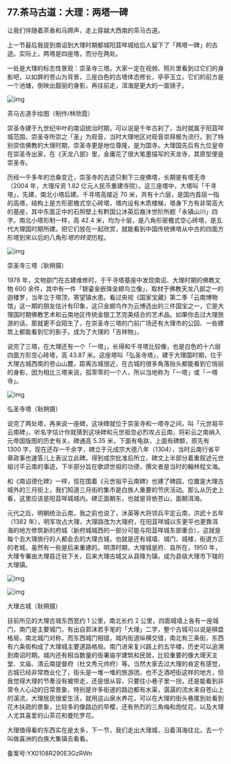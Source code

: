 ## 77.茶马古道：大理：两塔一碑
让我们伴随着茶香和马蹄声，走上穿越大西南的茶马古道。


上一节最后我提到南诏到大理时期都城阳苴咩城给后人留下了「两塔一碑」的古迹。实际上，两塔是四座塔，而分在两处。


一处是大理的标志性景观：崇圣寺三塔。大家一定在视频、照片里看到过它们的身影吧，以如屏的苍山为背景，三座白色的古塔体态修长，亭亭玉立，它们的前方是一个池塘，倒映出靓丽的身影，再往前走，洱海是更大的一面镜子。


![img](https://pic1.zhimg.com/v2-b0aa592377a9c2d48951b4de289ac314.webp)

茶马古道手绘图（制作/林欣霞）


崇圣寺建于九世纪中叶的南诏统治时期，可以说是千年古刹了，当时就属于阳苴咩城范围，崇圣寺所崇之「圣」为观音，当时大理地区对观音崇拜极为流行。到了特别崇信佛教的大理时期，崇圣寺更是地位尊隆，是为国寺。大理国先后有九位皇帝在崇圣寺出家，在《天龙八部》里，金庸花了很大笔墨描写的天龙寺，其原型便是崇圣寺。


历经一千多年的沧桑变迁，崇圣寺的古迹只剩下三座佛塔，长期是有塔无寺（2004 年，大理斥资 1.82 亿元人民币重建寺院）。这三座塔中，大塔叫「千寻塔」，先建，南北小塔后建。千寻塔高接近 70 米，共有十六层，是国内首屈一指的高塔，结构上是方形密檐式空心砖塔，塔内设有木质楼梯，塔身下方有非常高大的基座，其中东面正中的石照壁上有黔国公沐英后裔沐世阶所题「永镇山川」四字。南北小塔形制一样，高 42.4 米，均为十层，是八角形密檐式空心砖塔，是五代大理国时期所建。把它们放在一起欣赏，就能看到中国传统佛塔从中古的四面方形塔到宋以后的八角形*塔的转变*历程。


![img](https://pic3.zhimg.com/v2-c8396be66a2fe74af0ff4ab38713192d.webp)

崇圣寺三塔（耿朔摄）


1978 年，文物部门在古建维修时，于千寻塔基座中发现南诏、大理时期的佛教文物 600 余件，其中有一件「银鎏金嵌珠金翅鸟立像」，取材于佛教天龙八部之一的迦楼罗，当年立于塔顶，寄望镇水患。看过央视《国家宝藏》第二季「云南博物馆」这一期的朋友估计有印象，这只金翅鸟作为云博选出的三件国宝之一，它是大理国时期佛教艺术和云南地区传统金银工艺完美结合的艺术品。如果你去过大理旅游的话，那就更不会陌生了，在崇圣寺三塔的门前广场还有大理市的公园、一些建筑上都能看到它的影子，成为了大理的「吉祥物」。


说完了三塔，在大理还有一个「一塔」，长得和千寻塔比较像，也是白色的十六层四面方形空心砖塔，高 43.87 米。这座塔叫「弘圣寺塔」，建于大理国时期，位于大理古城西南的苍山山麓，距离古城很近，在古城的很多角落抬头都能看到它俏丽的身影，因为相比三塔来说，孤零零的一个人，所以当地称为「一塔」或「一塔寺」。


![img](https://pic3.zhimg.com/v2-8f6ff5245369816261c6804048e40933.webp)

弘圣寺塔（耿朔摄）


说完了两处塔，再来说一座碑，这块碑就位于崇圣寺和一塔寺之间，叫「元世祖平云南碑」，听名字估计你就猜到这块碑和元世祖忽必烈攻占云南，将彩云之南纳入元帝国版图的历史有关。碑通高 5.35 米，下面有龟趺，上面有碑额，原先有 1300 字，现在还存一千余字，碑立于元成宗大德八年（1304），当时云南行省平章政事也速答儿上表议立此碑。得到成宗批准后所立，碑文上半部分着重叙述元世祖讨平云南的事迹，下半部分旨在歌颂世祖的功德，撰文者是当时的翰林程文海。


和《南诏德化碑》一样，现在围着《元世祖平云南碑》也建了碑园，位置是大理古城外的三月街上，我们知道三月街的集市是白族人重要的节庆活动。那么从历史上看，这里应该是阳苴咩城城内。碑正面朝东，也就是背依苍山，面朝洱海。


元代之后，明朝统治云南，我之前也说了，沐英等大将领兵平定云南，洪武十五年（1382 年），明军攻占大理，大理路改为大理府，在阳苴咩城以东更平也更靠洱海的地方修筑新的府城（新府城城西的一部分可能与阳苴咩城东部重合），这就是每个去大理旅行的人都会去的大理古城，也就是还有城墙、城门、城楼，街道方正的老城，虽然有一些是后来重建的。明清时期，大理城是府、县所在，1950 年，大理专署由大理县迁驻下关，后来大理古城又从县降为镇，成为县级大理市下辖的大理镇。


![img](https://pic4.zhimg.com/v2-6f6a79456a4bdaaddb13f4d1e0e49484.webp)

![img](https://pic2.zhimg.com/v2-293a2de3dcb319017555fff7ea4579e0.webp)

大理古城（耿朔摄）


目前所见的大理古城东西宽约 1 公里，南北长约 2 公里，四面城墙上各有一座城门，南门是主要城门，有出自郭沫若手笔的「大理」二字，整个古城可以说是棋盘格局，南北城门对称，而东西城门相错，城内街道纵横交错，南北有三条街，东西有六条街构成了大理城主要道路格局。南门进来复兴路上的五华楼，历史可以追溯到南诏时期。城内还有相当数量的衙署庙宇建筑和民居，比较重要的像大理天主堂、文庙、清云南提督府（杜文秀元帅府）等。当然大家去过大理的肯定有感觉，古城已经非常商业化了，街头是一堆一堆的旅游团，也不乏酒吧街这样的地方，但我觉得大理的节奏没有被带走，还是很从容，只要往小巷子里一拐，还是能看到非常令人心动的日常景象，特别是许多街道的路边都有水渠，潺潺的流水来自苍山上的溪流，大理居民很爱生活，就用这山泉水养花，可以在大理的街头巷尾到处看到花木扶疏的景象，比较多的像路边的早樱，还有热烈的三角梅和炮仗花，以及大理人尤其喜爱的山茶花和曼陀罗花。


大理值得看的东西实在是太多，下一节，我们走出大理城，沿着洱海往北，去一个叫做喜洲的白族大集镇去看看。


备案号:YX0108R290E3GzRWn

